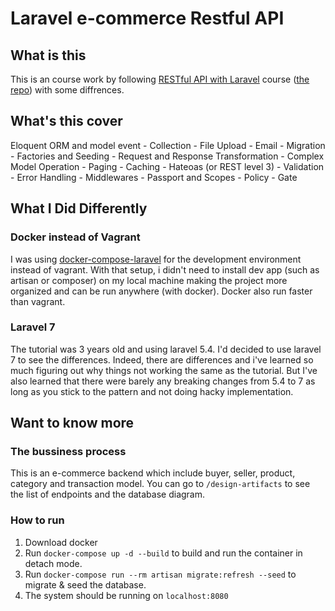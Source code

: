 # Laravel e-commerce Restful API

## What is this

This is an course work by following [RESTful API with Laravel](https://www.udemy.com/course/restful-api-with-laravel-php-homestead-passport-hateoas/) course ([the repo](https://github.com/JuanDMeGon/RESTful-API-with-Laravel-Definitive-Guide)) with some diffrences.

## What's this cover

Eloquent ORM and model event - Collection - File Upload - Email - Migration - Factories and Seeding - Request and Response Transformation - Complex Model Operation - Paging - Caching - Hateoas (or REST level 3) -
Validation - Error Handling - Middlewares - Passport and Scopes - Policy - Gate

## What I Did Differently

### Docker instead of Vagrant

I was using [docker-compose-laravel](https://github.com/aschmelyun/docker-compose-laravel) for the development environment instead of vagrant. With that setup, i didn't need to install dev app (such as artisan or composer) on my local machine making the project more organized and can be run anywhere (with docker). Docker also run faster than vagrant.

### Laravel 7

The tutorial was 3 years old and using laravel 5.4. I'd decided to use laravel 7 to see the differences. Indeed, there are differences and i've learned so much figuring out why things not working the same as the tutorial. But I've also learned that there were barely any breaking changes from 5.4 to 7 as long as you stick to the pattern and not doing hacky implementation.

## Want to know more

### The bussiness process

This is an e-commerce backend which include buyer, seller, product, category and transaction model. You can go to `/design-artifacts` to see the list of endpoints and the database diagram.

### How to run

1. Download docker
2. Run `docker-compose up -d --build` to build and run the container in detach mode.
3. Run `docker-compose run --rm artisan migrate:refresh --seed` to migrate & seed the database.
4. The system should be running on `localhost:8080`

